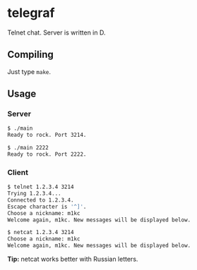 telegraf
========

Telnet chat. Server is written in D.


Compiling
---------

Just type `make`.


Usage
-----

### Server

```sh
$ ./main
Ready to rock. Port 3214.
```

```sh
$ ./main 2222
Ready to rock. Port 2222.
```

### Client

```sh
$ telnet 1.2.3.4 3214
Trying 1.2.3.4...
Connected to 1.2.3.4.
Escape character is '^]'.
Choose a nickname: m1kc
Welcome again, m1kc. New messages will be displayed below.
```

```sh
$ netcat 1.2.3.4 3214
Choose a nickname: m1kc
Welcome again, m1kc. New messages will be displayed below.
```

**Tip:** netcat works better with Russian letters.
